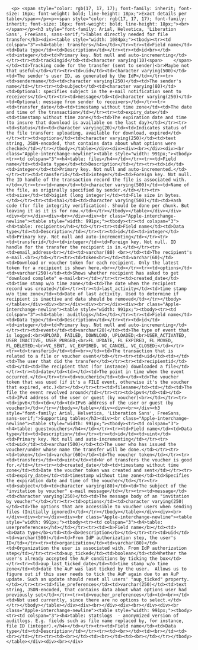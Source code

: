 
      
      
      
      
      <p> <span style="color: rgb(17, 17, 17); font-family: inherit; font-size: 16px; font-weight: bold; line-height: 18px;">Exact details per table</span></p><p><span style="color: rgb(17, 17, 17); font-family: inherit; font-size: 16px; font-weight: bold; line-height: 18px;"><br></span></p><h3 style="font-family: Arial, Helvetica, 'Liberation Sans', FreeSans, sans-serif;">Tables directly needed for file transfer</h3><div><table style="width: 1084px;"><tbody><tr><td colspan="3"><h4>table: transfers</h4></td></tr><tr><td>Field name</td><td>Data type</td><td>Description</td></tr><tr><td>id<br></td><td>integer</td><td>Primary key. Not null and auto-incrementing</td></tr><tr><td>trackingid</td><td>character varying(10)<span>    </span></td><td>Tracking code for the transfer (sent to sender)<br>Maybe not that useful</td></tr><tr><td>uid</td><td>character varying(500)</td><td>The sender's user ID, as generated by the IdP</td></tr><tr><td>sendername</td><td>character varying(250)</td><td>The sender's name</td></tr><tr><td>subject</td><td>character varying(80)</td><td>Optional: specifies subject in the e-mail notification sent to receivers</td></tr><tr><td>message</td><td>character varying(250)</td><td>Optional: message from sender to receivers</td></tr><tr><td>transfer_date</td><td>timestamp without time zone</td><td>The date and time of the transaction</td></tr><tr><td>expiry_date</td><td>timestamp without time zone</td><td>The expiration date and time (to insure that download is available on the last day)</td></tr><tr><td>status</td><td>character varying(20)</td><td>Indicates status of the file transfer: uploading, available for download, expired</td></tr><tr><td>options</td><td>character varying(250)</td><td>text string, JSON-encoded, that contains data about what options were checked</td></tr></tbody></table></div><div><div><br></div><div><br class="Apple-interchange-newline"><table style="width: 991px;"><tbody><tr><td colspan="3"><h4>table: files</h4></td></tr><tr><td>Field name</td><td>Data type</td><td>Description</td></tr><tr><td>id</td><td>integer</td><td>Primary key. Not null and auto-incremented.</td></tr><tr><td>transferid</td><td>integer</td><td>Foreign key. Not null. The ID handle of the transaction record the file is associated with.</td></tr><tr><td>name</td><td>character varying(500)</td><td>Name of the file, as originally specified by sender.</td></tr><tr><td>size</td><td>bigint (long integer)</td><td>File size in bytes.</td></tr><tr><td>sha1</td><td>character varying(500)</td><td>Hash code (for file integrity verification). Should be done per chunk. But leaving it as it is for now.</td></tr></tbody></table></div></div><div><br></div><div><br></div><div><br class="Apple-interchange-newline"><table style="width: 991px;"><tbody><tr><td colspan="3"><h4>table: recipients</h4></td></tr><tr><td>Field name</td><td>Data type</td><td>Description</td></tr><tr><td>id</td><td>integer</td><td>Primary key. Not null and auto-incrementing</td></tr><tr><td>transferid</td><td>integer</td><td>Foreign key. Not null. ID handle for the transfer the recipient is in.</td></tr><tr><td>email_address<br></td><td>varchar(80) <br></td><td>The recipient's e-mail.<br></td></tr><tr><td>token<br></td><td>varchar(60)</td><td>Download or voucher token for each recipient. Only the latest token for a recipient is shown here.<br></td></tr><tr><td>options</td><td>varchar(250)</td><td>Shows whether recipient has asked to get "download complete" e-mail<br></td></tr><tr><td>created_date</td><td>time stamp w/o time zone</td><td>The date when the recipient record was created</td></tr><tr><td>last_activity</td><td>time stamp w/o time zone</td><td>Date of last activity. Used to determine if recipient is inactive and data should be removed</td></tr></tbody></table></div><div><br></div><div><br></div><div><br class="Apple-interchange-newline"><table style="width: 991px;"><tbody><tr><td colspan="3"><h4>table: auditlogs</h4></td></tr><tr><td>Field name</td><td>Data type</td><td>Description</td></tr><tr><td>id</td><td>integer</td><td>Primary key. Not null and auto-incrementing</td></tr><tr><td>event</td><td>varchar(20)</td><td>The type of event that is logged:<br>UPLOAD, FAILED, DOWNLOAD, UPLOADED;<br>USER_ACTIVATED, USER_INACTIVE, USER_PURGED;<br>FL_UPDATE, FL_EXPIRED, FL_MOVED, FL_DELETED;<br>VC_SENT, VC_EXPIRED, VC_CANCEL, VC_CLOSED;</td></tr><tr><td>transferid</td><td><br></td><td>The transaction that is related to a file or voucher event</td></tr><tr><td>uid</td><td></td><td>The user that did the transfer</td></tr><tr><td>recipientid</td><td></td><td>The recipient that (for instance) downloaded a file</td></tr><tr><td>date</td><td></td><td>The point in time when the event occurred.</td></tr><tr><td>voucherid</td><td></td><td>The voucher token that was used (if it's a FILE event, otherwise it's the voucher that expired, etc.)<br></td></tr><tr><td>filename</td><td></td><td>The file the event revolved around</td></tr><tr><td>ipv4</td><td></td><td>IPv4 address of the user or guest (by voucher)<br></td></tr><tr><td>ipv6</td><td></td><td>IPv6 address of the user or guest (by voucher)</td></tr></tbody></table></div><div><br></div><h3 style="font-family: Arial, Helvetica, 'Liberation Sans', FreeSans, sans-serif;">Supporting tables</h3><div><br class="Apple-interchange-newline"><table style="width: 991px;"><tbody><tr><td colspan="3"><h4>table: guestvouchers</h4></td></tr><tr><td>Field name</td><td>Data type</td><td>Description</td></tr><tr><td>id</td><td>uint</td><td>Primary key. Not null and auto-incrementing</td></tr><tr><td>uid</td><td>varchar(500)</td><td>The user who has issued the voucher/under whose name the transfer will be done.</td></tr><tr><td>token</td><td>varchar(60)</td><td>The voucher token</td></tr><tr><td>transfers</td><td>uint</td><td>Nr of transfers the voucher is good for.</td></tr><tr><td>created_date</td><td>timestamp without time zone</td><td>Date the voucher token was created and sent</td></tr><tr><td>expiry_date</td><td>timestamp without time zone</td><td>Specifies the expiration date and time of the voucher</td></tr><tr><td>subject</td><td>character varying(80)</td><td>The subject of the "invitation by voucher" e-mail message</td></tr><tr><td>message</td><td>character varying(250)</td><td>The message body of an "invitation by voucher"</td></tr><tr><td>options</td><td>character varying(250)</td><td>The options that are accessible to voucher users when sending files (Initially ignored)</td></tr></tbody></table></div><div><br></div><div><br></div><div><br class="Apple-interchange-newline"><table style="width: 991px;"><tbody><tr><td colspan="3"><h4>table: userpreferences</h4></td></tr><tr><td><b>Field name</b></td><td><b>Data type</b></td><td><b>Description</b></td></tr><tr><td>uid</td><td>varchar(500)</td><td>From IdP authorization step, the user's ID</td></tr><tr><td>organization</td><td>varchar(80)</td><td>Organization the user is associated with. From IdP authorization step</td></tr><tr><td>aup_ticked</td><td>boolean</td><td>Whether the user's already accepted the AuP conditions by ticking the box</td></tr><tr><td>aup_last_ticked_date</td><td>time stamp w/o time zone</td><td>date the AuP was last ticked by the user.  Allows us to figure out if this user needs to tick the AuP again due to an AuP update. Such an update should reset all users' "aup_ticked" property.</td></tr><tr><td>file_preferences</td><td>varchar(250)</td><td>text string, JSON-encoded, that contains data about what options user had previously set</td></tr><tr><td>voucher_preferences</td><td><br></td><td>Not used currently, since there are no options to select.</td></tr></tbody></table></div><div><br></div><div><br></div><div><br class="Apple-interchange-newline"><table style="width: 991px;"><tbody><tr><td colspan="3"><h4>table: statslogs  - anonymized version of auditlogs. E.g. fields such as file name replaced by, for instance, file ID (integer).</h4></td></tr><tr><td>Field name</td><td>Data type</td><td>Description</td></tr><tr><td><br></td><td><br></td><td><br></td></tr><tr><td><br></td><td><br></td><td><br></td></tr></tbody></table></div><div><br></div>
    
    
    
    
    
